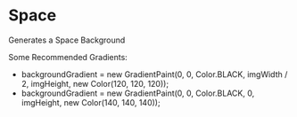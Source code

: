 # Space
Generates a Space Background

Some Recommended Gradients:
- backgroundGradient = new GradientPaint(0, 0, Color.BLACK, imgWidth / 2, imgHeight, new Color(120, 120, 120));
- backgroundGradient = new GradientPaint(0, 0, Color.BLACK, 0, imgHeight, new Color(140, 140, 140));
